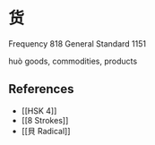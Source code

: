 # 货
Frequency 818
General Standard 1151

huò
goods, commodities, products

## References
- [[HSK 4]]
- [[8 Strokes]]
- [[貝 Radical]]